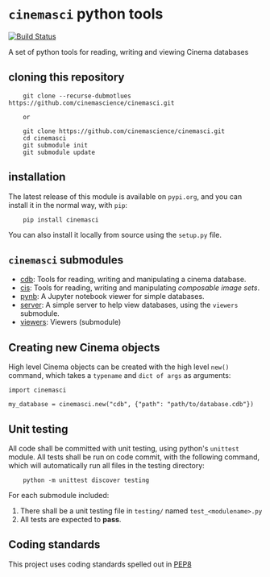 # `cinemasci` python tools
[![Build Status](https://travis-ci.org/cinemascience/cinemasci.svg?branch=master)](https://travis-ci.org/cinemascience/cinemasci)

A set of python tools for reading, writing and viewing Cinema databases

## cloning this repository

```
    git clone --recurse-dubmotlues https://github.com/cinemascience/cinemasci.git

    or 

    git clone https://github.com/cinemascience/cinemasci.git
    cd cinemasci
    git submodule init
    git submodule update
```

## installation

The latest release of this module is available on `pypi.org`, and you can install it in the normal way, with `pip`:

```
    pip install cinemasci
```

You can also install it locally from source using the `setup.py` file.

## `cinemasci` submodules

- [cdb](doc/cdb.md): Tools for reading, writing and manipulating a cinema database.
- [cis](doc/cis.md): Tools for reading, writing and manipulating *composable image sets*.
- [pynb](doc/pynb.md): A Jupyter notebook viewer for simple databases.
- [server](doc/server.md): A simple server to help view databases, using the `viewers` submodule.
- [viewers](https://github.com/cinemascience/cinema_viewers): Viewers (submodule)

## Creating new Cinema objects

High level Cinema objects can be created with the high level `new()` command, which takes a `typename` and `dict of args` as arguments:

```
import cinemasci

my_database = cinemasci.new("cdb", {"path": "path/to/database.cdb"})
```

## Unit testing

All code shall be committed with unit testing, using python's `unittest` module. All tests shall be run on code commit, with the following command, which will automatically run all files in the testing directory:

```
    python -m unittest discover testing
```

For each submodule included:

1. There shall be a unit testing file in `testing/` named `test_<modulename>.py`
2. All tests are expected to **pass**.

## Coding standards

This project uses coding standards spelled out in [PEP8](https://www.python.org/dev/peps/pep-0008/)

